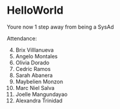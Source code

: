 # HelloWorld

Youre now 1 step away from being a SysAd

Attendance:

4. Brix Villlanueva
5. Angelo Montales
6. Olivia Dorado
7. Cedric Ramos
8. Sarah Abanera
9. Maybelien Monzon
9. Marc Niel Salva
10. Joelle Mangundayao
11. Alexandra Trinidad


